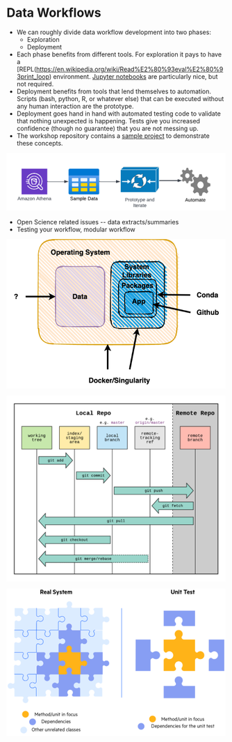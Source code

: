 # Data Workflows

* We can roughly divide data workflow development into two phases:
  * Exploration
  * Deployment
* Each phase benefits from different tools. For exploration it pays to have a [REPL(https://en.wikipedia.org/wiki/Read%E2%80%93eval%E2%80%93print_loop) environment. [Jupyter notebooks](https://jupyter.org/) are particularly nice, but not required.
* Deployment benefits from tools that lend themselves to automation. Scripts (bash, python, R, or whatever else) that can be executed without any human interaction are the prototype.
* Deployment goes hand in hand with automated testing code to validate that nothing unexpected is happening. Tests give you increased confidence (though no guarantee) that you are not messing up.
* The workshop repository contains a [sample project](https://github.com/rs-kellogg/data-the-right-way/tree/main/comscore-project) to demonstrate these concepts.

![Data Workflow](images/data-automation.png)

* Open Science related issues -- data extracts/summaries
* Testing your workflow, modular workflow

![Data Workflow](images/reproducibility.png)


![Data Workflow](images/git-workflow.png)


![Data Workflow](images/unit-testing-puzzle.png)



